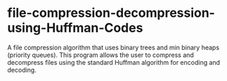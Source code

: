 # file-compression-decompression-using-Huffman-Codes
A file compression algorithm that uses binary trees and min binary heaps (priority queues). This program allows the user to compress and decompress files using the standard Huffman algorithm for encoding and decoding.

